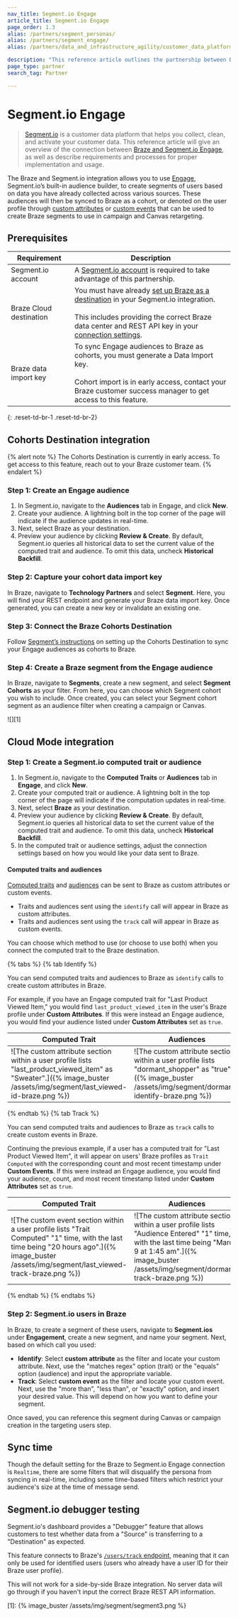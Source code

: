 ```yaml
---
nav_title: Segment.io Engage
article_title: Segment.io Engage
page_order: 1.3
alias: /partners/segment_personas/
alias: /partners/segment_engage/
alias: /partners/data_and_infrastructure_agility/customer_data_platform/segment/segment_personas/

description: "This reference article outlines the partnership between Braze and Segment.io, a customer data platform that collects and routes information between sources in your marketing stack."
page_type: partner
search_tag: Partner

---
```


# Segment.io Engage

> [Segment.io](https://segment.com) is a customer data platform that helps you collect, clean, and activate your customer data. This reference article will give an overview of the connection between [Braze and Segment.io Engage](https://segment.com/docs/destinations/braze/#Engage), as well as describe requirements and processes for proper implementation and usage.

The Braze and Segment.io integration allows you to use [Engage](https://segment.com/docs/engage/), Segment.io’s built-in audience builder, to create segments of users based on data you have already collected across various sources. These audiences will then be synced to Braze as a cohort, or denoted on the user profile through [custom attributes]({{site.baseurl}}/user_guide/data_and_analytics/custom_data/custom_attributes/) or [custom events]({{site.baseurl}}/user_guide/data_and_analytics/custom_data/custom_events/#custom-events) that can be used to create Braze segments to use in campaign and Canvas retargeting.

## Prerequisites

| Requirement | Description |
| ----------- | ----------- |
| Segment.io account | A [Segment.io account](https://app.segment.com/login) is required to take advantage of this partnership. |
| Braze Cloud destination | You must have already [set up Braze as a destination]({{site.baseurl}}/partners/data_and_infrastructure_agility/customer_data_platform/segment/segment/#connection-settings/) in your Segment.io integration.<br><br>This includes providing the correct Braze data center and REST API key in your [connection settings]({{site.baseurl}}/partners/data_and_infrastructure_agility/customer_data_platform/segment/segment/#connection-settings). |
| Braze data import key | To sync Engage audiences to Braze as cohorts, you must generate a Data Import key.<br><br>Cohort import is in early access, contact your Braze customer success manager to get access to this feature. |

{: .reset-td-br-1 .reset-td-br-2}

## Cohorts Destination integration

{% alert note %}
The Cohorts Destination is currently in early access. To get access to this feature, reach out to your Braze customer team.
{% endalert %}

### Step 1: Create an Engage audience
1. In Segment.io, navigate to the **Audiences** tab in Engage, and click **New**.
2. Create your audience. A lightning bolt in the top corner of the page will indicate if the audience updates in real-time.
3. Next, select Braze as your destination.
4. Preview your audience by clicking **Review & Create**. By default, Segment.io queries all historical data to set the current value of the computed trait and audience. To omit this data, uncheck **Historical Backfill**.

### Step 2: Capture your cohort data import key
In Braze, navigate to **Technology Partners** and select **Segment**. Here, you will find your REST endpoint and generate your Braze data import key. Once generated, you can create a new key or invalidate an existing one.

### Step 3: Connect the Braze Cohorts Destination
Follow [Segment’s instructions](https://segment.com/docs/connections/destinations/catalog/actions-braze-cohorts/#getting-started) on setting up the Cohorts Destination to sync your Engage audiences as cohorts to Braze.

### Step 4: Create a Braze segment from the Engage audience
In Braze, navigate to **Segments**, create a new segment, and select **Segment Cohorts** as your filter. From here, you can choose which Segment cohort you wish to include. Once created, you can select your Segment cohort segment as an audience filter when creating a campaign or Canvas.

![][1]

## Cloud Mode integration

### Step 1: Create a Segment.io computed trait or audience

1. In Segment.io, navigate to the **Computed Traits** or **Audiences** tab in **Engage**, and click **New**.
2. Create your computed trait or audience. A lightning bolt in the top corner of the page will indicate if the computation updates in real-time.
3. Next, select **Braze** as your destination. 
4. Preview your audience by clicking  **Review & Create**. By default, Segment.io queries all historical data to set the current value of the computed trait and audience. To omit this data, uncheck **Historical Backfill**.
5. In the computed trait or audience settings, adjust the connection settings based on how you would like your data sent to Braze.

#### Computed traits and audiences

[Computed traits](https://segment.com/docs/engage/audiences/computed-traits/) and [audiences](https://segment.com/docs/Engage/audiences/) can be sent to Braze as custom attributes or custom events.
- Traits and audiences sent using the `identify` call will appear in Braze as custom attributes.
- Traits and audiences sent using the `track` call will appear in Braze as custom events.

You can choose which method to use (or choose to use both) when you connect the computed trait to the Braze destination.

{% tabs %}
{% tab Identify %}

You can send computed traits and audiences to Braze as `identify` calls to create custom attributes in Braze. 

For example, if you have an Engage computed trait for "Last Product Viewed Item," you would find `last_product_viewed_item` in the user's Braze profile under **Custom Attributes**. If this were instead an Engage audience, you would find your audience listed under **Custom Attributes** set as `true`.

| Computed Trait | Audiences |
| -------------- | --------- |
| ![The custom attribute section within a user profile lists "last_product_viewed_item" as "Sweater".]({% image_buster /assets/img/segment/last_viewed-id-braze.png %}) | ![The custom attribute section within a user profile lists "dormant_shopper" as "true".]({% image_buster /assets/img/segment/dormant-identify-braze.png %}) |

{% endtab %}
{% tab Track %}

You can send computed traits and audiences to Braze as `track` calls to create custom events in Braze. 

Continuing the previous example, if a user has a computed trait for "Last Product Viewed Item", it will appear on users' Braze profiles as `Trait Computed` with the corresponding count and most recent timestamp under **Custom Events**. If this were instead an Engage audience, you would find your audience, count, and most recent timestamp listed under **Custom Attributes** set as `true`.

| Computed Trait | Audiences |
| -------------- | --------- |
| ![The custom event section within a user profile lists "Trait Computed" "1" time, with the last time being "20 hours ago".]({% image_buster /assets/img/segment/last_viewed-track-braze.png %}) | ![The custom attribute section within a user profile lists "Audience Entered" "1" time, with the last time being "March 9 at 1:45 am".]({% image_buster /assets/img/segment/dormant-track-braze.png %}) |

{% endtab %}
{% endtabs %}

### Step 2: Segment.io users in Braze

In Braze, to create a segment of these users, navigate to **Segment.ios** under **Engagement**, create a new segment, and name your segment. Next, based on which call you used:
- **Identify**: Select **custom attribute** as the filter and locate your custom attribute. Next, use the "matches regex" option (trait) or the "equals" option (audience) and input the appropriate variable.
- **Track**: Select **custom event** as the filter and locate your custom event. Next, use the "more than", "less than", or "exactly" option, and insert your desired value. This will depend on how you want to define your segment.

Once saved, you can reference this segment during Canvas or campaign creation in the targeting users step.

## Sync time

Though the default setting for the Braze to Segment.io Engage connection is `Realtime`, there are some filters that will disqualify the persona from syncing in real-time, including some time-based filters which restrict your audience's size at the time of message send.

## Segment.io debugger testing

Segment.io's dashboard provides a "Debugger" feature that allows customers to test whether data from a "Source" is transferring to a "Destination" as expected.

This feature connects to Braze's [`/users/track` endpoint]({{site.baseurl}}/api/endpoints/user_data/post_user_track/), meaning that it can only be used for identified users (users who already have a user ID for their Braze user profile).

This will not work for a side-by-side Braze integration. No server data will go through if you haven't input the correct Braze REST API information.

[1]: {% image_buster /assets/img/segment/segment3.png %}